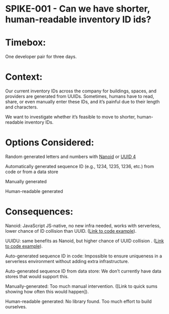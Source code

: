 # SPIKE-001 - Can we have shorter, human-readable inventory ID ids?

# Timebox:
One developer pair for three days.

# Context:
Our current inventory IDs across the company for buildings, spaces, and providers are generated from UUIDs. Sometimes, humans have to read, share, or even manually enter these IDs, and it’s painful due to their length and characters.

We want to investigate whether it’s feasible to move to shorter, human-readable inventory IDs.

# Options Considered:
Random generated letters and numbers with [Nanoid](https://github.com/ai/nanoid) or [UUID 4](https://www.uuidgenerator.net/version4)

Automatically generated sequence ID (e.g., 1234, 1235, 1236, etc.) from code or from a data store

Manually generated

Human-readable generated 

# Consequences:

Nanoid: JavaScript JS-native, no new infra needed, works with serverless, lower chance of ID collision than UUID. ([Link to code example]()).

UUIDU: same benefits as Nanoid, but higher chance of UUID collision . ([Link to code example]()).

Auto-generated sequence ID in code: Impossible to ensure uniqueness in a serverless environment without adding extra infrastructure.

Auto-generated sequence ID from data store: We don’t currently have data stores that would support this.

Manually-generated: Too much manual intervention. ([Link to quick sums showing how often this would happen]).

Human-readable generated: No library found. Too much effort to build ourselves.

